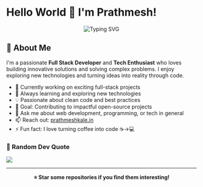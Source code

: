 # Hello World 👋 I'm Prathmesh!

<div align="center">
  <img src="https://readme-typing-svg.herokuapp.com?font=Fira+Code&pause=1000&color=2196F3&center=true&vCenter=true&width=435&lines=Full+Stack+Developer;Problem+Solver;Tech+Enthusiast;Always+Learning+New+Things" alt="Typing SVG" />
</div>

## 🚀 About Me

I'm a passionate **Full Stack Developer** and **Tech Enthusiast** who loves building innovative solutions and solving complex problems. I enjoy exploring new technologies and turning ideas into reality through code.

- 🔭 Currently working on exciting full-stack projects
- 🌱 Always learning and exploring new technologies  
- 💡 Passionate about clean code and best practices
- 🎯 Goal: Contributing to impactful open-source projects
- 💬 Ask me about web development, programming, or tech in general
- 📫 Reach out: [prathmeshkale.in](https://prathmeshkale.in)
- ⚡ Fun fact: I love turning coffee into code ☕→💻

  
### 💭 Random Dev Quote
![](https://quotes-github-readme.vercel.app/api?type=horizontal&theme=tokyonight)

</div>

---

<div align="center">
  
**⭐ Star some repositories if you find them interesting!**

</div>
